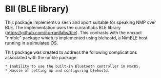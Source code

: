 <!--
#
# Licensed to the Apache Software Foundation (ASF) under one
# or more contributor license agreements.  See the NOTICE file
# distributed with this work for additional information
# regarding copyright ownership.  The ASF licenses this file
# to you under the Apache License, Version 2.0 (the
# "License"); you may not use this file except in compliance
# with the License.  You may obtain a copy of the License at
#
# http://www.apache.org/licenses/LICENSE-2.0
#
# Unless required by applicable law or agreed to in writing,
# software distributed under the License is distributed on an
# "AS IS" BASIS, WITHOUT WARRANTIES OR CONDITIONS OF ANY
#  KIND, either express or implied.  See the License for the
# specific language governing permissions and limitations
# under the License.
#
-->

# Bll (BLE library)

This package implements a sesn and xport suitable for speaking NMP over BLE.  The implementation uses the currantlabs BLE library (https://github.com/currantlabs/ble).  This contrasts with the nmxact "nmble" package which is implemented using blehostd, a NimBLE host running in a simulated OS.

This package was created to address the following complications associated with the nmble package:

    * Inability to use the built-in Bluetooth controller in MacOS.
    * Hassle of setting up and configuring blehostd.
